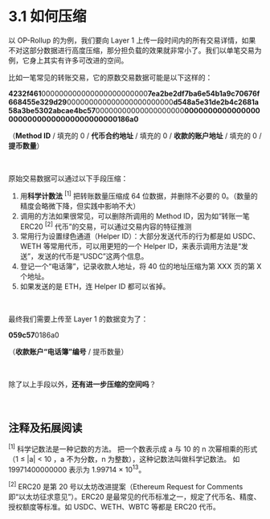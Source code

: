 # 3.1 如何压缩

以 OP-Rollup 的为例，我们要向 Layer 1 上传一段时间内的所有交易详情，如果不对这部分数据进行高度压缩，那分担负载的效果就非常小了。我们以单笔交易为例，它身上其实有许多可改进的空间。

比如一笔常见的转账交易，它的原数交易数据可能是以下这样的：

**4232f461**000000000000000000000000**7ea2be2df7ba6e54b1a9c70676f668455e329d29**000000000000000000000000**d548a5e31de2b4c2681a58a3be5302abcae4bc57**00000000000000000000**000000000000000000000000000000000000000186a0**

（**Method ID** / 填充的 0 / **代币合约地址** / 填充的 0 / **收款的账户地址** / 填充的 0 / **提币数量**）

&nbsp;

原始交易数据可以通过以下手段压缩：

1. 用**科学计数法** <sup>[1]</sup> 把转账数量压缩成 64 位数据，并删除不必要的 0。（数量的精度会略微下降，但实践中影响不大）
2. 调用的方法如果很常见，可以删除所调用的 Method ID，因为如“转账一笔 ERC20 <sup>[2]</sup> 代币”的交易，可以通过交易内容的特征推测
3. 常用行为设置绿色通道（Helper ID）：大部分发送代币的行为都是如 USDC、WETH 等常用代币，可以用更短的一个 Helper ID，来表示调用方法是“发送”，发送的代币是“USDC”这两个信息。
4. 登记一个“电话簿”，记录收款人地址，将 40 位的地址压缩为第 XXX 页的第 X 个地址。
5. 如果发送的是 ETH，连 Helper ID 都可以省掉。

&nbsp;

最终我们需要上传至 Layer 1 的数据变为了：

**059c57**0186a0

（**收款账户“电话簿”编号** / 提币数量）

 <CompressText />

&nbsp;

除了以上手段以外，**还有进一步压缩的空间吗**？

&nbsp; 
## 注释及拓展阅读

<sup>[1]</sup> 科学记数法是一种记数的方法。 把一个数表示成 a 与 10 的 n 次幂相乘的形式（1 ≤ |a| < 10 ，a 不为分数，n 为整数），这种记数法叫做科学记数法。 如 19971400000000 表示为 1.99714 × 10<sup>13</sup>。

<sup>[2]</sup> ERC20 是第 20 号以太坊改进提案（Ethereum Request for Comments 即“以太坊征求意见”）。ERC20 是最常见的代币标准之一，规定了代币名、精度、授权额度等标准。如 USDC、WETH、WBTC 等都是 ERC20 代币。


<GithubAvatar owner='lxdao-official' repo='myfirstlayer2-frontend' path='mdx/zh/3.1-compress.md' />